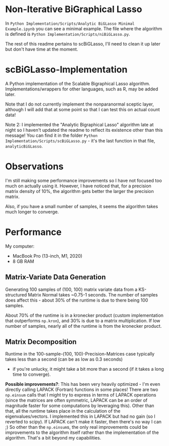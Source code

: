 # Non-Iterative BiGraphical Lasso

In `Python Implementation/Scripts/Analytic BiGLasso Minimal Example.ipynb` you can see a minimal example.  The file where the algorithm is defined is `Python Implementation/Scripts/niBiGLasso.py`.

The rest of this readme pertains to scBiGLasso, I'll need to clean it up later but don't have time at the moment.

# scBiGLasso-Implementation
A Python implementation of the Scalable Bigraphical Lasso algorithm.  Implementations/wrappers for other languages, such as R, may be added later.

Note that I do not currently implement the nonparanormal sceptic layer,
although I will add that at some point so that I can test this on actual count data!

Note 2: I implemented the "Analytic Bigraphical Lasso" algorithm late at night so I haven't updated the readme
to reflect its existence other than this message!  You can find it in the folder `Python Implementation/Scripts/scBiGLasso.py` -
it's the last function in that file, `analyticBiGLasso`.

# Observations

I'm still making some performance improvements so I have not focused too much on actually using it.  However, I have noticed that,
for a precision matrix density of 10%, the algorithm gets better the larger the precision matrix.

Also, if you have a small number of samples, it seems the algorithm takes much longer to converge.

# Performance

My computer:
* MacBook Pro (13-inch, M1, 2020)
* 8 GB RAM


## Matrix-Variate Data Generation

Generating 100 samples of (100, 100) matrix variate data from a KS-structured Matrix Normal takes ~0.75-1 seconds.
The number of samples does affect this - about 30% of the runtime is due to there being 100 samples.

About 70% of the runtime is in a kronecker product (custom implementation that outperforms `np.kron`), and 30% is due to a
matrix multiplication.  If low number of samples, nearly all of the runtime is from the kronecker product.

## Matrix Decomposition

Runtime in the 100-sample-(100, 100)-Precision-Matrices case typically takes less than a second (can be as low as 0.3 seconds)
- if you're unlucky, it might take a bit more than a second (if it takes a long time to converge).

**Possible improvements?**: This has been very heavily optimized - I'm even directly calling LAPACK (Fortran) functions in some places!
There are two `np.einsum` calls that I might try to express in terms of LAPACK operations (since the matrices are often symmetric,
LAPACK can be an order of magnitude faster for some computations by leveraging this).  Other than that, all the runtime takes place
in the calculation of the eigenvalues/vectors.  I implemented this in LAPACK but had no gain (so I reverted to scipy).  If LAPACK
can't make it faster, then there's no way I can ;)  So other than the `np.einsum`s, the only real improvements could be improvements
to the algorithm itself rather than the implementation of the algorithm.  That's a bit beyond my capabilities.
